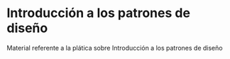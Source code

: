 # Introducción a los patrones de diseño
Material referente a la plática sobre Introducción a los patrones de diseño
